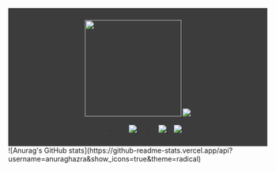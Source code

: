 <article style="display: block; background-color: #3c3c3c !important;padding: 10px !important;text-align: center !important; width: 100% !important;">
  <p style="background: #3c3c3c !important;">
    <img
      src="https://www.ifactory.top/upload/2022/03/b344a96fcf9e6fb3c2911585d57f191c-c58d04cf19fb4f9aa79c17c70a259c5f.gif"
      height="195px" width="195px" />
    <img
      src="https://github-readme-stats.vercel.app/api?username=kerwin162&count_private=true&show_icons=true&bg_color=f3f3f3" />

  </p>
  <p style="background: #3c3c3c !important; padding-left: 20px;">
    &nbsp;&nbsp;&nbsp;·&nbsp;&nbsp;&nbsp;
    <a href="https://github.com/kerwin162" style="margin-left:20px">
      <img src="https://komarev.com/ghpvc/?username=kerwin162&color=brightgreen&label=👁%20Pageviews" />
    </a>&nbsp;&nbsp;&nbsp; · &nbsp;&nbsp;&nbsp;
    <a href="https://www.ifactory.top">
      <img src="https://img.shields.io/badge/📖%20Blog-www.ifactory.top-brightness.svg" />
    </a>&nbsp;&nbsp;
    <a href="mailto:wapedkj@sina.com">
      <img src="https://img.shields.io/badge/📮%20Email-wapedkj@sina.com-brightness.svg" />
    </a>
   
  </p>
</article>
![Anurag's GitHub stats](https://github-readme-stats.vercel.app/api?username=anuraghazra&show_icons=true&theme=radical)

